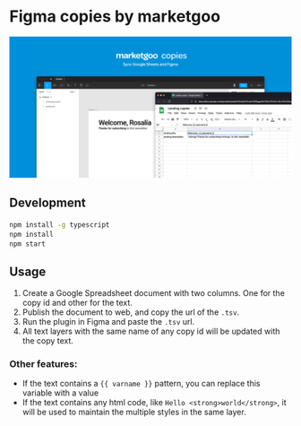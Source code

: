 # Figma copies by marketgoo

![cover](cover.png)

## Development

```sh
npm install -g typescript
npm install
npm start
```

## Usage

1. Create a Google Spreadsheet document with two columns. One for the copy id
   and other for the text.
2. Publish the document to web, and copy the url of the `.tsv`.
3. Run the plugin in Figma and paste the `.tsv` url.
4. All text layers with the same name of any copy id will be updated with the
   copy text.

### Other features:

- If the text contains a `{{ varname }}` pattern, you can replace this variable
  with a value
- If the text contains any html code, like `Hello <strong>world</strong>`, it
  will be used to maintain the multiple styles in the same layer.
